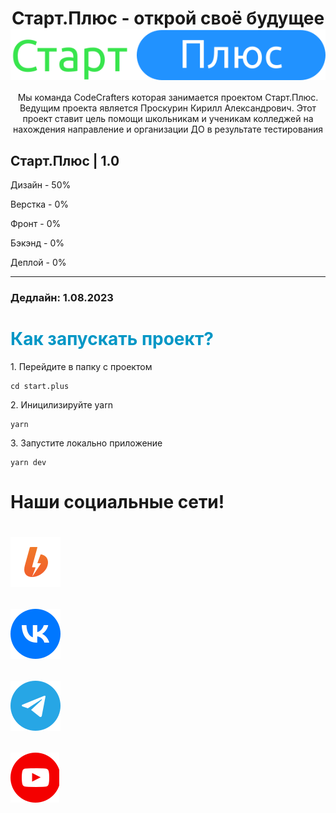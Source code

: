 <h1 align="center">Старт.Плюс - открой своё будущее <img align='center' src="img/logo.svg" alt=""></h1>
<p align="center">Мы команда CodeCrafters которая занимается проектом Старт.Плюс. Ведущим проекта является Проскурин Кирилл Александрович. Этот проект ставит цель помощи школьникам и ученикам колледжей на нахождения направление и организации ДО в результате тестирования</p>


<h2>Старт.Плюс | 1.0</h2>
<p>Дизайн - 50%</p>
<p>Верстка - 0%</p>
<p>Фронт - 0%</p>
<p>Бэкэнд - 0%</p>
<p>Деплой - 0%</p>

---

<h3>Дедлайн: 1.08.2023</h3>

<h1 style="color: #0096C5;">Как запускать проект?</h1>
<p>1. Перейдите в папку с проектом</p>

```
cd start.plus
```

<p>2. Иницилизируйте yarn</p>

```
yarn
```

<p>3. Запустите локально приложение</p>

```
yarn dev
```

<h1>Наши социальные сети!<h1>


[<img src='img/SN/boosty.svg'>](https://boosty.to/codecrafters "Наш Boosty блог. Можете перейти и поддержать")

[<img src='img/SN/vk.svg'>](https://vk.com/codecrafters2 "Паблик во ВК")

[<img src='img/SN/tg.svg'>](https://t.me/tv_in_it "Телеграмм канал")

[<img src='img/SN/yt.svg'>](https://www.youtube.com/channel/UCPb6M8aQbMiNTRCTldKBKYA "Наш ютуб")
